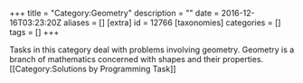 +++
title = "Category:Geometry"
description = ""
date = 2016-12-16T03:23:20Z
aliases = []
[extra]
id = 12766
[taxonomies]
categories = []
tags = []
+++

Tasks in this category deal with problems involving geometry. Geometry is a branch of mathematics concerned with shapes and their properties.
[[Category:Solutions by Programming Task]]

